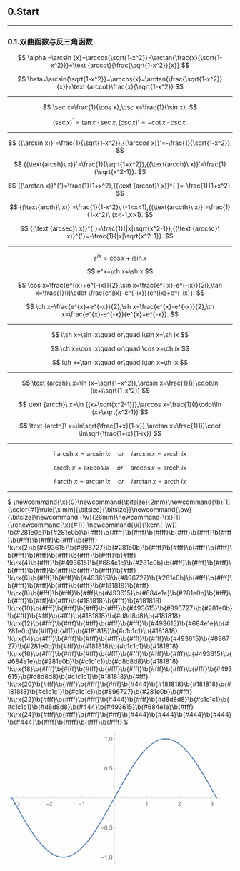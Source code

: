 ## 0.**Start**

---

### **0.1.双曲函数与反三角函数**

$$
\alpha =\arcsin {x}=\arccos{\sqrt{1-x^2}}=\arctan{\frac{x}{\sqrt{1-x^2}}}=\text {arccot}{\frac{\sqrt{1-x^2}}{x}}
$$

$$
\beta=\arcsin{\sqrt{1-x^2}}=\arccos{x}=\arctan{\frac{\sqrt{1-x^2}}{x}}=\text {arccot}\frac{x}{\sqrt{1-x^2}}
$$
___

$$
\sec x=\frac{1}{\cos x},\csc x=\frac{1}{\sin x}.
$$

$$
{(\sec x)}^{'}=\tan x\cdot\sec x,{(\csc x)}{'}=-\cot x\cdot\csc x.
$$
___

$$
{(\arcsin x)}'=\frac{1}{\sqrt{1-x^2}},{(\arccos x)}'=-\frac{1}{\sqrt{1-x^2}}.
$$

$$
{(\text{arcsh}\ x)}'=\frac{1}{\sqrt{1+x^2}},{(\text{arcch}\ x)}'=\frac{1}{\sqrt{x^2-1}}.
$$

$$
{(\arctan x)}^{'}=\frac{1}{1+x^2},{(\text {arccot}\ x)}^{'}=-\frac{1}{1+x^2}.
$$

$$
{(\text{arcth}\ x)}'=\frac{1}{1-x^2}\ (-1<x<1),{(\text{arccth}\ x)}'=\frac{1}{1-x^2}\ (x<-1,x>1).
$$

$$
{(\text {arcsec}\ x)}^{'}=\frac{1}{|x|\sqrt{x^2-1}},{(\text {arccsc}\ x)}^{'}=-\frac{1}{|x|\sqrt{x^2-1}}.
$$
___

$$
e^{ix}=\cos x+i\sin x
$$

$$
e^x=\ch x+\sh x
$$

$$
\cos x=\frac{e^{ix}+e^{-ix}}{2},\sin x=\frac{e^{ix}-e^{-ix}}{2i},\tan x=\frac{1}{i}\cdot \frac{e^{ix}-e^{-ix}}{e^{ix}+e^{-ix}}.
$$

$$
\ch x=\frac{e^{x}+e^{-x}}{2},\sh x=\frac{e^{x}-e^{-x}}{2},\th x=\frac{e^{x}-e^{-x}}{e^{x}+e^{-x}}.
$$
___

$$
i\sh x=\sin ix\quad or\quad i\sin x=\sh ix
$$

$$
\ch x=\cos ix\quad or\quad \cos x=\ch ix
$$

$$
i\th x=\tan ix\quad or\quad i\tan x=\th ix
$$
___

$$
\text {arcsh}\ x=\ln (x+\sqrt{1+x^2}),\arcsin x=\frac{1}{i}\cdot\ln (ix+i\sqrt{1-x^2})
$$

$$
\text {arcch}\ x=\ln {(x+\sqrt{x^2-1})},\arccos x=\frac{1}{i}\cdot\ln (x+\sqrt{x^2-1})
$$

$$
\text {arcth}\ x=\ln\sqrt{\frac{1+x}{1-x}},\arctan x=\frac{1}{i}\cdot \ln\sqrt{\frac{1+ix}{1-ix}}
$$

___

$$
i\ \text{arcsh}\ x=\arcsin ix\quad or\quad i\arcsin x=\text{arcsh}\ ix
$$

$$
\text{arcch}\ x=\arccos ix\quad or\quad \arccos x=\text{arcch}\ ix
$$

$$
i\ \text{arcth}\ x=\arctan ix\quad or\quad i\arctan x=\text{arcth}\ ix
$$

---

$
\newcommand{\x}{0}\newcommand{\bitsize}{2mm}\newcommand{\b}[1]{\color{#1}\rule[\x mm]{\bitsize}{\bitsize}}\newcommand{\bw}{\bitsize}\newcommand {\w}{26mm}\newcommand{\rx}[1]{\renewcommand{\x}{#1}}
\newcommand{\k}{\kern{-\w}}
\b{#281e0b}\b{#281e0b}\b{#fff}\b{#fff}\b{#fff}\b{#fff}\b{#fff}\b{#fff}\b{#fff}\b{#fff}\b{#fff}\b{#fff}\b{#fff}
\k\rx{2}\b{#493615}\b{#896727}\b{#281e0b}\b{#fff}\b{#fff}\b{#fff}\b{#fff}\b{#fff}\b{#fff}\b{#fff}\b{#fff}\b{#fff}\b{#fff}
\k\rx{4}\b{#fff}\b{#493615}\b{#684e1e}\b{#281e0b}\b{#fff}\b{#fff}\b{#fff}\b{#fff}\b{#fff}\b{#fff}\b{#fff}\b{#fff}\b{#fff}
\k\rx{6}\b{#fff}\b{#fff}\b{#493615}\b{#896727}\b{#281e0b}\b{#fff}\b{#fff}\b{#fff}\b{#fff}\b{#fff}\b{#fff}\b{#181818}\b{#fff}
\k\rx{8}\b{#fff}\b{#fff}\b{#fff}\b{#493615}\b{#684e1e}\b{#281e0b}\b{#fff}\b{#fff}\b{#fff}\b{#fff}\b{#181818}\b{#fff}\b{#181818}
\k\rx{10}\b{#fff}\b{#fff}\b{#fff}\b{#fff}\b{#493615}\b{#896727}\b{#281e0b}\b{#fff}\b{#fff}\b{#fff}\b{#181818}\b{#d8d8d8}\b{#181818}
\k\rx{12}\b{#fff}\b{#fff}\b{#fff}\b{#fff}\b{#fff}\b{#493615}\b{#684e1e}\b{#281e0b}\b{#fff}\b{#fff}\b{#181818}\b{#c1c1c1}\b{#181818}
\k\rx{14}\b{#fff}\b{#fff}\b{#fff}\b{#fff}\b{#fff}\b{#fff}\b{#493615}\b{#896727}\b{#281e0b}\b{#fff}\b{#181818}\b{#c1c1c1}\b{#181818}
\k\rx{16}\b{#fff}\b{#fff}\b{#fff}\b{#fff}\b{#fff}\b{#fff}\b{#fff}\b{#493615}\b{#684e1e}\b{#281e0b}\b{#c1c1c1}\b{#d8d8d8}\b{#181818}
\k\rx{18}\b{#fff}\b{#fff}\b{#fff}\b{#fff}\b{#fff}\b{#fff}\b{#fff}\b{#fff}\b{#493615}\b{#d8d8d8}\b{#c1c1c1}\b{#181818}\b{#fff}
\k\rx{20}\b{#fff}\b{#fff}\b{#fff}\b{#fff}\b{#444}\b{#181818}\b{#181818}\b{#181818}\b{#c1c1c1}\b{#c1c1c1}\b{#896727}\b{#281e0b}\b{#fff}
\k\rx{22}\b{#fff}\b{#fff}\b{#fff}\b{#444}\b{#fff}\b{#d8d8d8}\b{#c1c1c1}\b{#c1c1c1}\b{#d8d8d8}\b{#444}\b{#493615}\b{#684e1e}\b{#fff}
\k\rx{24}\b{#fff}\b{#fff}\b{#fff}\b{#fff}\b{#444}\b{#444}\b{#444}\b{#444}\b{#444}\b{#fff}\b{#fff}\b{#fff}\b{#fff}
$


<svg xmlns="http://www.w3.org/2000/svg" xmlns:xlink="http://www.w3.org/1999/xlink" width="360pt" height="223pt" viewBox="0 0 360 223" version="1.1">
<defs>
<g>
<symbol overflow="visible" id="glyph0-0">
<path style="stroke:none;" d="M 0.625 0 L 0.625 -8 L 4.375 -8 L 4.375 0 Z M 1.25 -0.625 L 3.75 -0.625 L 3.75 -7.375 L 1.25 -7.375 Z M 1.25 -0.625 "/>
</symbol>
<symbol overflow="visible" id="glyph0-1">
<path style="stroke:none;" d="M 5.289063 -2.191406 L 0.550781 -2.191406 L 0.550781 -3.011719 L 5.289063 -3.011719 Z M 5.289063 -2.191406 "/>
</symbol>
<symbol overflow="visible" id="glyph1-0">
<path style="stroke:none;" d="M 1.25 0 L 1.25 -6.25 L 6.25 -6.25 L 6.25 0 Z M 1.40625 -0.15625 L 6.09375 -0.15625 L 6.09375 -6.09375 L 1.40625 -6.09375 Z M 1.40625 -0.15625 "/>
</symbol>
<symbol overflow="visible" id="glyph1-1">
<path style="stroke:none;" d="M 0.421875 -1.890625 L 1.296875 -2.007813 C 1.394531 -1.503906 1.566406 -1.144531 1.8125 -0.929688 C 2.054688 -0.707031 2.351563 -0.597656 2.699219 -0.601563 C 3.109375 -0.597656 3.457031 -0.742188 3.746094 -1.03125 C 4.027344 -1.316406 4.171875 -1.667969 4.175781 -2.09375 C 4.171875 -2.492188 4.039063 -2.824219 3.777344 -3.089844 C 3.511719 -3.347656 3.175781 -3.480469 2.773438 -3.484375 C 2.601563 -3.480469 2.394531 -3.449219 2.152344 -3.390625 L 2.25 -4.160156 C 2.308594 -4.152344 2.355469 -4.148438 2.390625 -4.148438 C 2.765625 -4.148438 3.101563 -4.246094 3.402344 -4.441406 C 3.699219 -4.636719 3.847656 -4.9375 3.851563 -5.347656 C 3.847656 -5.664063 3.738281 -5.929688 3.523438 -6.144531 C 3.304688 -6.355469 3.023438 -6.460938 2.679688 -6.464844 C 2.335938 -6.460938 2.050781 -6.355469 1.824219 -6.140625 C 1.59375 -5.925781 1.449219 -5.601563 1.386719 -5.175781 L 0.507813 -5.332031 C 0.613281 -5.917969 0.855469 -6.371094 1.238281 -6.699219 C 1.617188 -7.019531 2.09375 -7.183594 2.660156 -7.1875 C 3.050781 -7.183594 3.410156 -7.097656 3.738281 -6.933594 C 4.066406 -6.761719 4.316406 -6.535156 4.496094 -6.25 C 4.667969 -5.957031 4.757813 -5.648438 4.757813 -5.328125 C 4.757813 -5.015625 4.671875 -4.734375 4.507813 -4.480469 C 4.335938 -4.226563 4.089844 -4.023438 3.769531 -3.875 C 4.191406 -3.773438 4.523438 -3.574219 4.757813 -3.269531 C 4.992188 -2.960938 5.109375 -2.574219 5.109375 -2.113281 C 5.109375 -1.484375 4.878906 -0.953125 4.425781 -0.523438 C 3.964844 -0.0898438 3.390625 0.121094 2.695313 0.125 C 2.066406 0.121094 1.542969 -0.0625 1.128906 -0.433594 C 0.710938 -0.808594 0.476563 -1.292969 0.421875 -1.890625 Z M 0.421875 -1.890625 "/>
</symbol>
<symbol overflow="visible" id="glyph1-2">
<path style="stroke:none;" d="M 5.035156 -0.84375 L 5.035156 0 L 0.304688 0 C 0.296875 -0.210938 0.328125 -0.414063 0.40625 -0.609375 C 0.523438 -0.929688 0.71875 -1.246094 0.984375 -1.5625 C 1.25 -1.871094 1.632813 -2.234375 2.132813 -2.648438 C 2.910156 -3.28125 3.433594 -3.785156 3.710938 -4.160156 C 3.980469 -4.535156 4.117188 -4.886719 4.121094 -5.21875 C 4.117188 -5.566406 3.992188 -5.859375 3.746094 -6.101563 C 3.496094 -6.335938 3.171875 -6.457031 2.773438 -6.460938 C 2.347656 -6.457031 2.011719 -6.328125 1.757813 -6.078125 C 1.5 -5.820313 1.371094 -5.46875 1.371094 -5.023438 L 0.46875 -5.117188 C 0.53125 -5.789063 0.761719 -6.304688 1.167969 -6.65625 C 1.566406 -7.007813 2.109375 -7.183594 2.792969 -7.1875 C 3.476563 -7.183594 4.019531 -6.992188 4.421875 -6.617188 C 4.820313 -6.234375 5.019531 -5.761719 5.023438 -5.199219 C 5.019531 -4.910156 4.960938 -4.628906 4.847656 -4.355469 C 4.726563 -4.074219 4.535156 -3.785156 4.265625 -3.480469 C 3.992188 -3.175781 3.539063 -2.753906 2.910156 -2.222656 C 2.378906 -1.777344 2.039063 -1.476563 1.894531 -1.320313 C 1.742188 -1.160156 1.621094 -1.003906 1.523438 -0.84375 Z M 5.035156 -0.84375 "/>
</symbol>
<symbol overflow="visible" id="glyph1-3">
<path style="stroke:none;" d="M 3.726563 0 L 2.847656 0 L 2.847656 -5.601563 C 2.636719 -5.398438 2.359375 -5.195313 2.015625 -4.992188 C 1.671875 -4.789063 1.363281 -4.636719 1.089844 -4.539063 L 1.089844 -5.390625 C 1.582031 -5.621094 2.011719 -5.898438 2.378906 -6.230469 C 2.746094 -6.554688 3.003906 -6.875 3.160156 -7.1875 L 3.726563 -7.1875 Z M 3.726563 0 "/>
</symbol>
<symbol overflow="visible" id="glyph1-4">
<path style="stroke:none;" d="M 0.90625 0 L 0.90625 -1 L 1.910156 -1 L 1.910156 0 Z M 0.90625 0 "/>
</symbol>
<symbol overflow="visible" id="glyph1-5">
<path style="stroke:none;" d="M 0.414063 -3.53125 C 0.410156 -4.375 0.496094 -5.054688 0.675781 -5.574219 C 0.847656 -6.085938 1.109375 -6.484375 1.453125 -6.765625 C 1.796875 -7.042969 2.226563 -7.183594 2.75 -7.1875 C 3.128906 -7.183594 3.464844 -7.105469 3.757813 -6.953125 C 4.046875 -6.796875 4.289063 -6.574219 4.476563 -6.285156 C 4.664063 -5.992188 4.8125 -5.636719 4.921875 -5.222656 C 5.027344 -4.800781 5.078125 -4.238281 5.082031 -3.53125 C 5.078125 -2.6875 4.992188 -2.007813 4.824219 -1.496094 C 4.648438 -0.976563 4.390625 -0.578125 4.050781 -0.300781 C 3.703125 -0.0195313 3.269531 0.117188 2.75 0.121094 C 2.054688 0.117188 1.515625 -0.128906 1.125 -0.621094 C 0.648438 -1.214844 0.410156 -2.183594 0.414063 -3.53125 Z M 1.320313 -3.53125 C 1.316406 -2.351563 1.453125 -1.570313 1.730469 -1.183594 C 2.003906 -0.792969 2.34375 -0.597656 2.75 -0.601563 C 3.148438 -0.597656 3.488281 -0.792969 3.765625 -1.1875 C 4.039063 -1.574219 4.175781 -2.355469 4.179688 -3.53125 C 4.175781 -4.707031 4.039063 -5.488281 3.765625 -5.878906 C 3.488281 -6.261719 3.144531 -6.457031 2.738281 -6.460938 C 2.332031 -6.457031 2.011719 -6.285156 1.773438 -5.945313 C 1.46875 -5.507813 1.316406 -4.703125 1.320313 -3.53125 Z M 1.320313 -3.53125 "/>
</symbol>
<symbol overflow="visible" id="glyph1-6">
<path style="stroke:none;" d="M 0.414063 -1.875 L 1.335938 -1.953125 C 1.40625 -1.5 1.5625 -1.164063 1.8125 -0.941406 C 2.058594 -0.710938 2.359375 -0.597656 2.714844 -0.601563 C 3.136719 -0.597656 3.496094 -0.757813 3.789063 -1.078125 C 4.078125 -1.398438 4.222656 -1.820313 4.226563 -2.347656 C 4.222656 -2.847656 4.082031 -3.242188 3.804688 -3.535156 C 3.519531 -3.820313 3.152344 -3.964844 2.699219 -3.96875 C 2.414063 -3.964844 2.160156 -3.902344 1.933594 -3.777344 C 1.707031 -3.648438 1.527344 -3.480469 1.398438 -3.277344 L 0.570313 -3.382813 L 1.265625 -7.0625 L 4.824219 -7.0625 L 4.824219 -6.21875 L 1.96875 -6.21875 L 1.582031 -4.296875 C 2.011719 -4.59375 2.460938 -4.746094 2.933594 -4.746094 C 3.554688 -4.746094 4.082031 -4.527344 4.515625 -4.09375 C 4.941406 -3.660156 5.15625 -3.105469 5.160156 -2.425781 C 5.15625 -1.777344 4.96875 -1.214844 4.59375 -0.746094 C 4.132813 -0.167969 3.503906 0.117188 2.714844 0.121094 C 2.058594 0.117188 1.527344 -0.0625 1.121094 -0.425781 C 0.707031 -0.789063 0.472656 -1.273438 0.414063 -1.875 Z M 0.414063 -1.875 "/>
</symbol>
</g>
</defs>
<g id="surface12">
<path style="fill:none;stroke-width:1.6;stroke-linecap:square;stroke-linejoin:miter;stroke:rgb(36.84082%,50.67749%,70.979309%);stroke-opacity:1;stroke-miterlimit:3.25;" d="M 81.660156 124.128906 L 87.03125 133.886719 L 92.398438 143.554688 L 103.140625 162.230469 L 108.511719 171.0625 L 113.878906 179.445313 L 119.25 187.292969 L 124.621094 194.53125 L 129.992188 201.09375 L 135.359375 206.914063 L 140.730469 211.9375 L 146.101563 216.113281 L 151.46875 219.40625 L 156.839844 221.78125 L 162.210938 223.214844 L 167.582031 223.695313 L 172.949219 223.214844 L 178.320313 221.78125 L 183.691406 219.40625 L 189.058594 216.113281 L 194.429688 211.9375 L 199.800781 206.914063 L 205.171875 201.09375 L 210.539063 194.53125 L 215.910156 187.292969 L 221.28125 179.445313 L 232.019531 162.230469 L 253.5 124.128906 L 258.871094 114.367188 L 264.238281 104.703125 L 274.980469 86.027344 L 280.351563 77.195313 L 285.71875 68.8125 L 291.089844 60.964844 L 296.460938 53.726563 L 301.828125 47.164063 L 307.199219 41.34375 L 312.570313 36.320313 L 317.941406 32.140625 L 323.308594 28.851563 L 328.679688 26.476563 L 334.050781 25.042969 L 339.417969 24.5625 L 344.789063 25.042969 L 350.160156 26.476563 L 355.53125 28.851563 L 360.898438 32.140625 L 366.269531 36.320313 L 371.640625 41.34375 L 377.007813 47.164063 L 382.378906 53.722656 L 387.75 60.964844 L 393.121094 68.8125 L 403.859375 86.027344 L 409.230469 95.226563 L 414.601563 104.703125 L 419.96875 114.367188 L 425.339844 124.128906 " transform="matrix(1,0,0,1,-74,-13)"/>
<path style="fill:none;stroke-width:0.2;stroke-linecap:butt;stroke-linejoin:miter;stroke:rgb(39.99939%,39.99939%,39.99939%);stroke-opacity:1;stroke-miterlimit:3.25;" d="M 78.464844 124.128906 L 78.464844 121.726563 " transform="matrix(1,0,0,1,-74,-13)"/>
<path style="fill:none;stroke-width:0.2;stroke-linecap:butt;stroke-linejoin:miter;stroke:rgb(39.99939%,39.99939%,39.99939%);stroke-opacity:1;stroke-miterlimit:3.25;" d="M 89.40625 124.128906 L 89.40625 120.128906 " transform="matrix(1,0,0,1,-74,-13)"/>
<g style="fill:rgb(39.99939%,39.99939%,39.99939%);fill-opacity:1;">
  <use xlink:href="#glyph0-1" x="9.404887" y="124.128084"/>
</g>
<g style="fill:rgb(39.99939%,39.99939%,39.99939%);fill-opacity:1;">
  <use xlink:href="#glyph1-1" x="15.404887" y="124.128084"/>
</g>
<path style="fill:none;stroke-width:0.2;stroke-linecap:butt;stroke-linejoin:miter;stroke:rgb(39.99939%,39.99939%,39.99939%);stroke-opacity:1;stroke-miterlimit:3.25;" d="M 100.34375 124.128906 L 100.34375 121.726563 " transform="matrix(1,0,0,1,-74,-13)"/>
<path style="fill:none;stroke-width:0.2;stroke-linecap:butt;stroke-linejoin:miter;stroke:rgb(39.99939%,39.99939%,39.99939%);stroke-opacity:1;stroke-miterlimit:3.25;" d="M 111.285156 124.128906 L 111.285156 121.726563 " transform="matrix(1,0,0,1,-74,-13)"/>
<path style="fill:none;stroke-width:0.2;stroke-linecap:butt;stroke-linejoin:miter;stroke:rgb(39.99939%,39.99939%,39.99939%);stroke-opacity:1;stroke-miterlimit:3.25;" d="M 122.222656 124.128906 L 122.222656 121.726563 " transform="matrix(1,0,0,1,-74,-13)"/>
<path style="fill:none;stroke-width:0.2;stroke-linecap:butt;stroke-linejoin:miter;stroke:rgb(39.99939%,39.99939%,39.99939%);stroke-opacity:1;stroke-miterlimit:3.25;" d="M 133.164063 124.128906 L 133.164063 121.726563 " transform="matrix(1,0,0,1,-74,-13)"/>
<path style="fill:none;stroke-width:0.2;stroke-linecap:butt;stroke-linejoin:miter;stroke:rgb(39.99939%,39.99939%,39.99939%);stroke-opacity:1;stroke-miterlimit:3.25;" d="M 144.101563 124.128906 L 144.101563 120.128906 " transform="matrix(1,0,0,1,-74,-13)"/>
<g style="fill:rgb(39.99939%,39.99939%,39.99939%);fill-opacity:1;">
  <use xlink:href="#glyph0-1" x="64.103258" y="124.128084"/>
</g>
<g style="fill:rgb(39.99939%,39.99939%,39.99939%);fill-opacity:1;">
  <use xlink:href="#glyph1-2" x="70.103258" y="124.128084"/>
</g>
<path style="fill:none;stroke-width:0.2;stroke-linecap:butt;stroke-linejoin:miter;stroke:rgb(39.99939%,39.99939%,39.99939%);stroke-opacity:1;stroke-miterlimit:3.25;" d="M 155.042969 124.128906 L 155.042969 121.726563 " transform="matrix(1,0,0,1,-74,-13)"/>
<path style="fill:none;stroke-width:0.2;stroke-linecap:butt;stroke-linejoin:miter;stroke:rgb(39.99939%,39.99939%,39.99939%);stroke-opacity:1;stroke-miterlimit:3.25;" d="M 165.984375 124.128906 L 165.984375 121.726563 " transform="matrix(1,0,0,1,-74,-13)"/>
<path style="fill:none;stroke-width:0.2;stroke-linecap:butt;stroke-linejoin:miter;stroke:rgb(39.99939%,39.99939%,39.99939%);stroke-opacity:1;stroke-miterlimit:3.25;" d="M 176.921875 124.128906 L 176.921875 121.726563 " transform="matrix(1,0,0,1,-74,-13)"/>
<path style="fill:none;stroke-width:0.2;stroke-linecap:butt;stroke-linejoin:miter;stroke:rgb(39.99939%,39.99939%,39.99939%);stroke-opacity:1;stroke-miterlimit:3.25;" d="M 187.863281 124.128906 L 187.863281 121.726563 " transform="matrix(1,0,0,1,-74,-13)"/>
<path style="fill:none;stroke-width:0.2;stroke-linecap:butt;stroke-linejoin:miter;stroke:rgb(39.99939%,39.99939%,39.99939%);stroke-opacity:1;stroke-miterlimit:3.25;" d="M 198.800781 124.128906 L 198.800781 120.128906 " transform="matrix(1,0,0,1,-74,-13)"/>
<g style="fill:rgb(39.99939%,39.99939%,39.99939%);fill-opacity:1;">
  <use xlink:href="#glyph0-1" x="118.801629" y="124.128084"/>
</g>
<g style="fill:rgb(39.99939%,39.99939%,39.99939%);fill-opacity:1;">
  <use xlink:href="#glyph1-3" x="124.801629" y="124.128084"/>
</g>
<path style="fill:none;stroke-width:0.2;stroke-linecap:butt;stroke-linejoin:miter;stroke:rgb(39.99939%,39.99939%,39.99939%);stroke-opacity:1;stroke-miterlimit:3.25;" d="M 209.742188 124.128906 L 209.742188 121.726563 " transform="matrix(1,0,0,1,-74,-13)"/>
<path style="fill:none;stroke-width:0.2;stroke-linecap:butt;stroke-linejoin:miter;stroke:rgb(39.99939%,39.99939%,39.99939%);stroke-opacity:1;stroke-miterlimit:3.25;" d="M 220.679688 124.128906 L 220.679688 121.726563 " transform="matrix(1,0,0,1,-74,-13)"/>
<path style="fill:none;stroke-width:0.2;stroke-linecap:butt;stroke-linejoin:miter;stroke:rgb(39.99939%,39.99939%,39.99939%);stroke-opacity:1;stroke-miterlimit:3.25;" d="M 231.621094 124.128906 L 231.621094 121.726563 " transform="matrix(1,0,0,1,-74,-13)"/>
<path style="fill:none;stroke-width:0.2;stroke-linecap:butt;stroke-linejoin:miter;stroke:rgb(39.99939%,39.99939%,39.99939%);stroke-opacity:1;stroke-miterlimit:3.25;" d="M 242.558594 124.128906 L 242.558594 121.726563 " transform="matrix(1,0,0,1,-74,-13)"/>
<path style="fill:none;stroke-width:0.2;stroke-linecap:butt;stroke-linejoin:miter;stroke:rgb(39.99939%,39.99939%,39.99939%);stroke-opacity:1;stroke-miterlimit:3.25;" d="M 253.5 124.128906 L 253.5 120.128906 " transform="matrix(1,0,0,1,-74,-13)"/>
<path style="fill:none;stroke-width:0.2;stroke-linecap:butt;stroke-linejoin:miter;stroke:rgb(39.99939%,39.99939%,39.99939%);stroke-opacity:1;stroke-miterlimit:3.25;" d="M 264.441406 124.128906 L 264.441406 121.726563 " transform="matrix(1,0,0,1,-74,-13)"/>
<path style="fill:none;stroke-width:0.2;stroke-linecap:butt;stroke-linejoin:miter;stroke:rgb(39.99939%,39.99939%,39.99939%);stroke-opacity:1;stroke-miterlimit:3.25;" d="M 275.378906 124.128906 L 275.378906 121.726563 " transform="matrix(1,0,0,1,-74,-13)"/>
<path style="fill:none;stroke-width:0.2;stroke-linecap:butt;stroke-linejoin:miter;stroke:rgb(39.99939%,39.99939%,39.99939%);stroke-opacity:1;stroke-miterlimit:3.25;" d="M 286.320313 124.128906 L 286.320313 121.726563 " transform="matrix(1,0,0,1,-74,-13)"/>
<path style="fill:none;stroke-width:0.2;stroke-linecap:butt;stroke-linejoin:miter;stroke:rgb(39.99939%,39.99939%,39.99939%);stroke-opacity:1;stroke-miterlimit:3.25;" d="M 297.257813 124.128906 L 297.257813 121.726563 " transform="matrix(1,0,0,1,-74,-13)"/>
<path style="fill:none;stroke-width:0.2;stroke-linecap:butt;stroke-linejoin:miter;stroke:rgb(39.99939%,39.99939%,39.99939%);stroke-opacity:1;stroke-miterlimit:3.25;" d="M 308.199219 124.128906 L 308.199219 120.128906 " transform="matrix(1,0,0,1,-74,-13)"/>
<g style="fill:rgb(39.99939%,39.99939%,39.99939%);fill-opacity:1;">
  <use xlink:href="#glyph1-3" x="231.198371" y="124.128084"/>
</g>
<path style="fill:none;stroke-width:0.2;stroke-linecap:butt;stroke-linejoin:miter;stroke:rgb(39.99939%,39.99939%,39.99939%);stroke-opacity:1;stroke-miterlimit:3.25;" d="M 319.136719 124.128906 L 319.136719 121.726563 " transform="matrix(1,0,0,1,-74,-13)"/>
<path style="fill:none;stroke-width:0.2;stroke-linecap:butt;stroke-linejoin:miter;stroke:rgb(39.99939%,39.99939%,39.99939%);stroke-opacity:1;stroke-miterlimit:3.25;" d="M 330.078125 124.128906 L 330.078125 121.726563 " transform="matrix(1,0,0,1,-74,-13)"/>
<path style="fill:none;stroke-width:0.2;stroke-linecap:butt;stroke-linejoin:miter;stroke:rgb(39.99939%,39.99939%,39.99939%);stroke-opacity:1;stroke-miterlimit:3.25;" d="M 341.015625 124.128906 L 341.015625 121.726563 " transform="matrix(1,0,0,1,-74,-13)"/>
<path style="fill:none;stroke-width:0.2;stroke-linecap:butt;stroke-linejoin:miter;stroke:rgb(39.99939%,39.99939%,39.99939%);stroke-opacity:1;stroke-miterlimit:3.25;" d="M 351.957031 124.128906 L 351.957031 121.726563 " transform="matrix(1,0,0,1,-74,-13)"/>
<path style="fill:none;stroke-width:0.2;stroke-linecap:butt;stroke-linejoin:miter;stroke:rgb(39.99939%,39.99939%,39.99939%);stroke-opacity:1;stroke-miterlimit:3.25;" d="M 362.898438 124.128906 L 362.898438 120.128906 " transform="matrix(1,0,0,1,-74,-13)"/>
<g style="fill:rgb(39.99939%,39.99939%,39.99939%);fill-opacity:1;">
  <use xlink:href="#glyph1-2" x="285.896742" y="124.128084"/>
</g>
<path style="fill:none;stroke-width:0.2;stroke-linecap:butt;stroke-linejoin:miter;stroke:rgb(39.99939%,39.99939%,39.99939%);stroke-opacity:1;stroke-miterlimit:3.25;" d="M 373.835938 124.128906 L 373.835938 121.726563 " transform="matrix(1,0,0,1,-74,-13)"/>
<path style="fill:none;stroke-width:0.2;stroke-linecap:butt;stroke-linejoin:miter;stroke:rgb(39.99939%,39.99939%,39.99939%);stroke-opacity:1;stroke-miterlimit:3.25;" d="M 384.777344 124.128906 L 384.777344 121.726563 " transform="matrix(1,0,0,1,-74,-13)"/>
<path style="fill:none;stroke-width:0.2;stroke-linecap:butt;stroke-linejoin:miter;stroke:rgb(39.99939%,39.99939%,39.99939%);stroke-opacity:1;stroke-miterlimit:3.25;" d="M 395.714844 124.128906 L 395.714844 121.726563 " transform="matrix(1,0,0,1,-74,-13)"/>
<path style="fill:none;stroke-width:0.2;stroke-linecap:butt;stroke-linejoin:miter;stroke:rgb(39.99939%,39.99939%,39.99939%);stroke-opacity:1;stroke-miterlimit:3.25;" d="M 406.65625 124.128906 L 406.65625 121.726563 " transform="matrix(1,0,0,1,-74,-13)"/>
<path style="fill:none;stroke-width:0.2;stroke-linecap:butt;stroke-linejoin:miter;stroke:rgb(39.99939%,39.99939%,39.99939%);stroke-opacity:1;stroke-miterlimit:3.25;" d="M 417.59375 124.128906 L 417.59375 120.128906 " transform="matrix(1,0,0,1,-74,-13)"/>
<g style="fill:rgb(39.99939%,39.99939%,39.99939%);fill-opacity:1;">
  <use xlink:href="#glyph1-1" x="340.595113" y="124.128084"/>
</g>
<path style="fill:none;stroke-width:0.2;stroke-linecap:butt;stroke-linejoin:miter;stroke:rgb(39.99939%,39.99939%,39.99939%);stroke-opacity:1;stroke-miterlimit:3.25;" d="M 428.535156 124.128906 L 428.535156 121.726563 " transform="matrix(1,0,0,1,-74,-13)"/>
<path style="fill:none;stroke-width:0.2;stroke-linecap:butt;stroke-linejoin:miter;stroke:rgb(39.99939%,39.99939%,39.99939%);stroke-opacity:1;stroke-miterlimit:3.25;" d="M 74.5 124.128906 L 432.5 124.128906 " transform="matrix(1,0,0,1,-74,-13)"/>
<path style="fill:none;stroke-width:0.2;stroke-linecap:butt;stroke-linejoin:miter;stroke:rgb(39.99939%,39.99939%,39.99939%);stroke-opacity:1;stroke-miterlimit:3.25;" d="M 253.5 233.648438 L 255.898438 233.648438 " transform="matrix(1,0,0,1,-74,-13)"/>
<path style="fill:none;stroke-width:0.2;stroke-linecap:butt;stroke-linejoin:miter;stroke:rgb(39.99939%,39.99939%,39.99939%);stroke-opacity:1;stroke-miterlimit:3.25;" d="M 253.5 223.695313 L 257.5 223.695313 " transform="matrix(1,0,0,1,-74,-13)"/>
<g style="fill:rgb(39.99939%,39.99939%,39.99939%);fill-opacity:1;">
  <use xlink:href="#glyph0-1" x="156.5" y="214.19336"/>
</g>
<g style="fill:rgb(39.99939%,39.99939%,39.99939%);fill-opacity:1;">
  <use xlink:href="#glyph1-3" x="162.5" y="214.19336"/>
  <use xlink:href="#glyph1-4" x="168.061523" y="214.19336"/>
  <use xlink:href="#glyph1-5" x="170.839844" y="214.19336"/>
</g>
<path style="fill:none;stroke-width:0.2;stroke-linecap:butt;stroke-linejoin:miter;stroke:rgb(39.99939%,39.99939%,39.99939%);stroke-opacity:1;stroke-miterlimit:3.25;" d="M 253.5 213.738281 L 255.898438 213.738281 " transform="matrix(1,0,0,1,-74,-13)"/>
<path style="fill:none;stroke-width:0.2;stroke-linecap:butt;stroke-linejoin:miter;stroke:rgb(39.99939%,39.99939%,39.99939%);stroke-opacity:1;stroke-miterlimit:3.25;" d="M 253.5 203.78125 L 255.898438 203.78125 " transform="matrix(1,0,0,1,-74,-13)"/>
<path style="fill:none;stroke-width:0.2;stroke-linecap:butt;stroke-linejoin:miter;stroke:rgb(39.99939%,39.99939%,39.99939%);stroke-opacity:1;stroke-miterlimit:3.25;" d="M 253.5 193.824219 L 255.898438 193.824219 " transform="matrix(1,0,0,1,-74,-13)"/>
<path style="fill:none;stroke-width:0.2;stroke-linecap:butt;stroke-linejoin:miter;stroke:rgb(39.99939%,39.99939%,39.99939%);stroke-opacity:1;stroke-miterlimit:3.25;" d="M 253.5 183.867188 L 255.898438 183.867188 " transform="matrix(1,0,0,1,-74,-13)"/>
<path style="fill:none;stroke-width:0.2;stroke-linecap:butt;stroke-linejoin:miter;stroke:rgb(39.99939%,39.99939%,39.99939%);stroke-opacity:1;stroke-miterlimit:3.25;" d="M 253.5 173.910156 L 257.5 173.910156 " transform="matrix(1,0,0,1,-74,-13)"/>
<g style="fill:rgb(39.99939%,39.99939%,39.99939%);fill-opacity:1;">
  <use xlink:href="#glyph0-1" x="156.5" y="164.410722"/>
</g>
<g style="fill:rgb(39.99939%,39.99939%,39.99939%);fill-opacity:1;">
  <use xlink:href="#glyph1-5" x="162.5" y="164.410722"/>
  <use xlink:href="#glyph1-4" x="168.061523" y="164.410722"/>
  <use xlink:href="#glyph1-6" x="170.839844" y="164.410722"/>
</g>
<path style="fill:none;stroke-width:0.2;stroke-linecap:butt;stroke-linejoin:miter;stroke:rgb(39.99939%,39.99939%,39.99939%);stroke-opacity:1;stroke-miterlimit:3.25;" d="M 253.5 163.953125 L 255.898438 163.953125 " transform="matrix(1,0,0,1,-74,-13)"/>
<path style="fill:none;stroke-width:0.2;stroke-linecap:butt;stroke-linejoin:miter;stroke:rgb(39.99939%,39.99939%,39.99939%);stroke-opacity:1;stroke-miterlimit:3.25;" d="M 253.5 153.996094 L 255.898438 153.996094 " transform="matrix(1,0,0,1,-74,-13)"/>
<path style="fill:none;stroke-width:0.2;stroke-linecap:butt;stroke-linejoin:miter;stroke:rgb(39.99939%,39.99939%,39.99939%);stroke-opacity:1;stroke-miterlimit:3.25;" d="M 253.5 144.042969 L 255.898438 144.042969 " transform="matrix(1,0,0,1,-74,-13)"/>
<path style="fill:none;stroke-width:0.2;stroke-linecap:butt;stroke-linejoin:miter;stroke:rgb(39.99939%,39.99939%,39.99939%);stroke-opacity:1;stroke-miterlimit:3.25;" d="M 253.5 134.085938 L 255.898438 134.085938 " transform="matrix(1,0,0,1,-74,-13)"/>
<path style="fill:none;stroke-width:0.2;stroke-linecap:butt;stroke-linejoin:miter;stroke:rgb(39.99939%,39.99939%,39.99939%);stroke-opacity:1;stroke-miterlimit:3.25;" d="M 253.5 124.128906 L 257.5 124.128906 " transform="matrix(1,0,0,1,-74,-13)"/>
<path style="fill:none;stroke-width:0.2;stroke-linecap:butt;stroke-linejoin:miter;stroke:rgb(39.99939%,39.99939%,39.99939%);stroke-opacity:1;stroke-miterlimit:3.25;" d="M 253.5 114.171875 L 255.898438 114.171875 " transform="matrix(1,0,0,1,-74,-13)"/>
<path style="fill:none;stroke-width:0.2;stroke-linecap:butt;stroke-linejoin:miter;stroke:rgb(39.99939%,39.99939%,39.99939%);stroke-opacity:1;stroke-miterlimit:3.25;" d="M 253.5 104.214844 L 255.898438 104.214844 " transform="matrix(1,0,0,1,-74,-13)"/>
<path style="fill:none;stroke-width:0.2;stroke-linecap:butt;stroke-linejoin:miter;stroke:rgb(39.99939%,39.99939%,39.99939%);stroke-opacity:1;stroke-miterlimit:3.25;" d="M 253.5 94.257813 L 255.898438 94.257813 " transform="matrix(1,0,0,1,-74,-13)"/>
<path style="fill:none;stroke-width:0.2;stroke-linecap:butt;stroke-linejoin:miter;stroke:rgb(39.99939%,39.99939%,39.99939%);stroke-opacity:1;stroke-miterlimit:3.25;" d="M 253.5 84.300781 L 255.898438 84.300781 " transform="matrix(1,0,0,1,-74,-13)"/>
<path style="fill:none;stroke-width:0.2;stroke-linecap:butt;stroke-linejoin:miter;stroke:rgb(39.99939%,39.99939%,39.99939%);stroke-opacity:1;stroke-miterlimit:3.25;" d="M 253.5 74.34375 L 257.5 74.34375 " transform="matrix(1,0,0,1,-74,-13)"/>
<g style="fill:rgb(39.99939%,39.99939%,39.99939%);fill-opacity:1;">
  <use xlink:href="#glyph1-5" x="162.5" y="64.845446"/>
  <use xlink:href="#glyph1-4" x="168.061523" y="64.845446"/>
  <use xlink:href="#glyph1-6" x="170.839844" y="64.845446"/>
</g>
<path style="fill:none;stroke-width:0.2;stroke-linecap:butt;stroke-linejoin:miter;stroke:rgb(39.99939%,39.99939%,39.99939%);stroke-opacity:1;stroke-miterlimit:3.25;" d="M 253.5 64.390625 L 255.898438 64.390625 " transform="matrix(1,0,0,1,-74,-13)"/>
<path style="fill:none;stroke-width:0.2;stroke-linecap:butt;stroke-linejoin:miter;stroke:rgb(39.99939%,39.99939%,39.99939%);stroke-opacity:1;stroke-miterlimit:3.25;" d="M 253.5 54.433594 L 255.898438 54.433594 " transform="matrix(1,0,0,1,-74,-13)"/>
<path style="fill:none;stroke-width:0.2;stroke-linecap:butt;stroke-linejoin:miter;stroke:rgb(39.99939%,39.99939%,39.99939%);stroke-opacity:1;stroke-miterlimit:3.25;" d="M 253.5 44.476563 L 255.898438 44.476563 " transform="matrix(1,0,0,1,-74,-13)"/>
<path style="fill:none;stroke-width:0.2;stroke-linecap:butt;stroke-linejoin:miter;stroke:rgb(39.99939%,39.99939%,39.99939%);stroke-opacity:1;stroke-miterlimit:3.25;" d="M 253.5 34.519531 L 255.898438 34.519531 " transform="matrix(1,0,0,1,-74,-13)"/>
<path style="fill:none;stroke-width:0.2;stroke-linecap:butt;stroke-linejoin:miter;stroke:rgb(39.99939%,39.99939%,39.99939%);stroke-opacity:1;stroke-miterlimit:3.25;" d="M 253.5 24.5625 L 257.5 24.5625 " transform="matrix(1,0,0,1,-74,-13)"/>
<g style="fill:rgb(39.99939%,39.99939%,39.99939%);fill-opacity:1;">
  <use xlink:href="#glyph1-3" x="162.5" y="15.062808"/>
  <use xlink:href="#glyph1-4" x="168.061523" y="15.062808"/>
  <use xlink:href="#glyph1-5" x="170.839844" y="15.062808"/>
</g>
<path style="fill:none;stroke-width:0.2;stroke-linecap:butt;stroke-linejoin:miter;stroke:rgb(39.99939%,39.99939%,39.99939%);stroke-opacity:1;stroke-miterlimit:3.25;" d="M 253.5 14.605469 L 255.898438 14.605469 " transform="matrix(1,0,0,1,-74,-13)"/>
<path style="fill:none;stroke-width:0.2;stroke-linecap:butt;stroke-linejoin:miter;stroke:rgb(39.99939%,39.99939%,39.99939%);stroke-opacity:1;stroke-miterlimit:3.25;" d="M 253.5 234.757813 L 253.5 13.5 " transform="matrix(1,0,0,1,-74,-13)"/>
</g>
</svg>